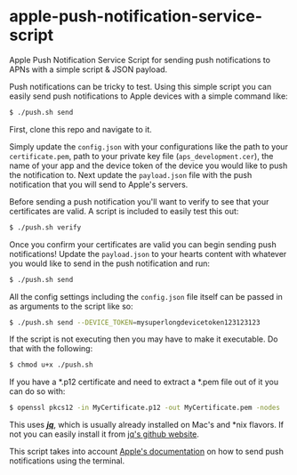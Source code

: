 # apple-push-notification-service-script
Apple Push Notification Service Script for sending push notifications to APNs with a simple script &amp; JSON payload.

Push notifications can be tricky to test. Using this simple script you can easily send push notifications to Apple devices with a simple command like:
```bash 
$ ./push.sh send
```

First, clone this repo and navigate to it.

Simply update the `config.json` with your configurations like the path to your `certificate.pem`, path to your private key file (`aps_development.cer`), the name of your app and the device token of the device you would like to push the notification to. Next update the `payload.json` file with the push notification that you will send to Apple's servers. 

Before sending a push notification you'll want to verify to see that your certificates are valid. A script is included to easily test this out:
```bash 
$ ./push.sh verify
```

Once you confirm your certificates are valid you can begin sending push notifications! Update the `payload.json` to your hearts content with whatever you would like to send in the push notification and run:
```bash 
$ ./push.sh send
```

All the config settings including the `config.json` file itself can be passed in as arguments to the script like so:
```bash 
$ ./push.sh send --DEVICE_TOKEN=mysuperlongdevicetoken123123123
```

If the script is not executing then you may have to make it executable. Do that with the following:
```bash 
$ chmod u+x ./push.sh
```

If you have a *.p12 certificate and need to extract a *.pem file out of it you can do so with:
```bash
$ openssl pkcs12 -in MyCertificate.p12 -out MyCertificate.pem -nodes
```

This uses ***<a href="https://stedolan.github.io/jq/">jq</a>***, which is usually already installed on Mac's and *nix flavors. If not you can easily install it from <a href="https://stedolan.github.io/jq/download/">jq's github website</a>.

This script takes into account <a href="https://developer.apple.com/documentation/usernotifications/sending_push_notifications_using_command-line_tools">Apple's documentation</a> on how to send push notifications using the terminal.